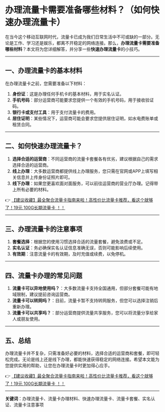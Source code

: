 # 办理流量卡需要准备哪些材料？（如何快速办理流量卡）

在当今这个移动互联网时代，流量卡已成为我们日常生活中不可或缺的一部分。无论是工作、学习还是娱乐，都离不开稳定的网络连接。那么，**办理流量卡需要准备哪些材料**？本文将为您详细解答，并分享一些**快速办理流量卡**的小技巧。

---

## 一、办理流量卡的基本材料

在办理流量卡之前，您需要准备以下材料：

1. **身份证**：这是办理任何手机卡的基本材料，用于实名认证。
2. **手机号码**：部分运营商可能要求您提供一个有效的手机号码，用于接收验证码。
3. **银行卡或支付工具**：用于支付流量卡的费用。
4. **居住证明**：某些情况下，运营商可能会要求您提供居住证明，如水电费账单或租赁合同。

---

## 二、如何快速办理流量卡？

1. **选择合适的运营商**：不同运营商的流量卡套餐各有优劣，建议根据自己的需求选择合适的运营商。
2. **线上办理**：大多数运营商都提供线上办理服务，您只需在官网或APP上填写相关信息并上传身份证照片即可。
3. **线下办理**：如果您更喜欢面对面服务，可以前往运营商的营业厅办理。记得带上所有必要的材料。

👉 [【建议收藏】最全聚合流量卡指南来啦！高性价比流量卡推荐，看这个就够了！19元 100G长期流量卡 ！！](https://bit.ly/Liuliangka)

---

## 三、办理流量卡的注意事项

1. **套餐选择**：根据您的使用习惯选择合适的流量套餐，避免浪费或不足。
2. **实名认证**：务必确保实名认证信息准确无误，否则可能影响后续使用。
3. **有效期**：注意流量卡的有效期，及时充值或续费，以免停机。

---

## 四、流量卡办理的常见问题

1. **流量卡可以异地使用吗？**：大多数流量卡支持全国通用，但部分套餐可能有地域限制，建议提前咨询运营商。
2. **流量卡可以转网吗？**：目前，流量卡暂不支持转网服务，但您可以选择注销后重新办理。
3. **流量卡可以共享吗？**：部分运营商提供流量共享服务，您可以将流量分享给家人或朋友使用。

---

## 五、总结

办理流量卡并不复杂，只需准备好必要的材料，选择合适的运营商和套餐，即可轻松完成。无论是线上还是线下办理，都能快速获得稳定的网络连接。希望本文能为您提供实用的帮助，让您在办理流量卡时更加得心应手。

👉 [【建议收藏】最全聚合流量卡指南来啦！高性价比流量卡推荐，看这个就够了！19元 100G长期流量卡 ！！](https://bit.ly/Liuliangka)

---

**关键词**：办理流量卡、流量卡办理材料、快速办理流量卡、流量卡套餐、实名认证、流量卡注意事项